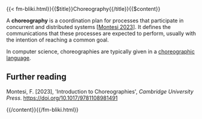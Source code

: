 <!-- --> {{< fm-bliki.html}}{{$title}}Choreography{{/title}}{{$content}}

A **choreography** is a coordination plan for processes that participate in concurrent and distributed systems [[Montesi 2023](#M23)].
It defines the communications that these processes are expected to perform, usually with the intention of reaching a common goal.

In computer science, choreographies are typically given in a [choreographic language](ChoreographicLanguage).

## Further reading

<a id="M23"></a>Montesi, F. [2023], 'Introduction to Choreographies', _Cambridge University Press_. <https://doi.org/10.1017/9781108981491>

<!-- --> {{/content}}{{/fm-bliki.html}}